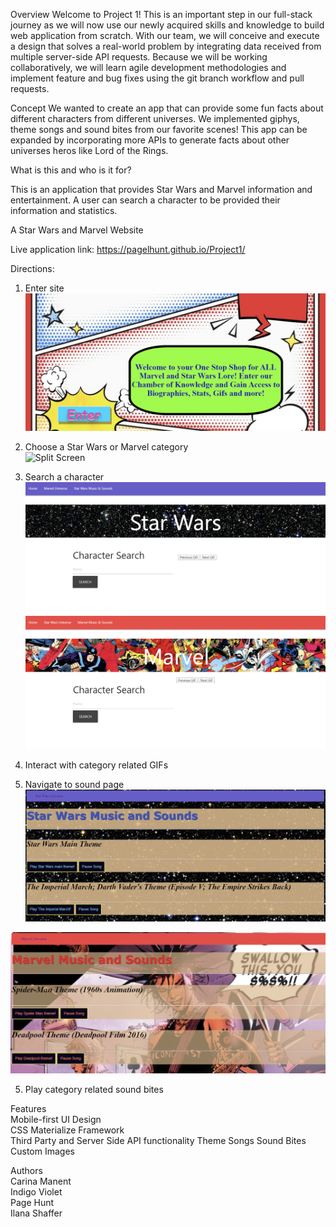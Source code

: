 Overview
Welcome to Project 1! This is an important step in our full-stack journey as we will now use our newly acquired skills and knowledge to build web application from scratch. With our team, we will conceive and execute a design that solves a real-world problem by integrating data received from multiple server-side API requests. Because we will be working collaboratively, we will learn agile development methodologies and implement feature and bug fixes using the git branch workflow and pull requests.

Concept
We wanted to create an app that can provide some fun facts about different characters from different universes. We implemented giphys, theme songs and sound bites from our favorite scenes! This app can be expanded by incorporating more APIs to generate facts about other universes heros like Lord of the Rings. 

What is this and who is it for?  

This is an application that provides Star Wars and Marvel information and entertainment. A user can search a character to be provided their information and statistics.

A Star Wars and Marvel Website  

Live application link: https://pagelhunt.github.io/Project1/ 

Directions:  
1. Enter site  
![Welcome Screen](Assets/README-screens/welcome_screen.png)  

2. Choose a Star Wars or Marvel category  
![Split Screen](Assets/README-screens/split_screen.png)  

3. Search a character  
![Star Wars](Assets/README-screens/starwars_screen.png)  
![Marvel](Assets/README-screens/marvel_screen.png)  

4. Interact with category related GIFs  
4. Navigate to sound page  
![Star Wars Sounds](Assets/README-screens/starwarssound_screen.png)  

![Marvel Sounds](Assets/README-screens/marvelsound_screen.png)  

5. Play category related sound bites  

Features  
Mobile-first UI Design  
CSS Materialize Framework  
Third Party and Server Side API functionality 
Theme Songs
Sound Bites
Custom Images

Authors  
Carina Manent  
Indigo Violet  
Page Hunt  
Ilana Shaffer  
